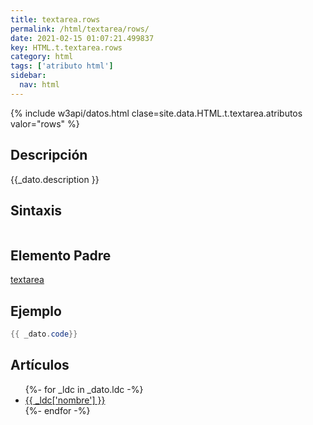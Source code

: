 ```yaml
---
title: textarea.rows
permalink: /html/textarea/rows/
date: 2021-02-15 01:07:21.499837
key: HTML.t.textarea.rows
category: html
tags: ['atributo html']
sidebar: 
  nav: html
---
```


{% include w3api/datos.html clase=site.data.HTML.t.textarea.atributos valor="rows" %}

## Descripción
{{_dato.description }}

## Sintaxis
~~~html
~~~

## Elemento Padre
[textarea](/html/textarea/)

## Ejemplo
~~~java
{{ _dato.code}}
~~~

## Artículos
<ul>
{%- for _ldc in _dato.ldc -%}
   <li>
       <a href="{{_ldc['url'] }}">{{ _ldc['nombre'] }}</a>
   </li>
{%- endfor -%}
</ul>
